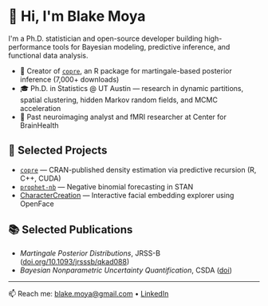 # 👋 Hi, I'm Blake Moya

I'm a Ph.D. statistician and open-source developer building high-performance tools for Bayesian modeling, predictive inference, and functional data analysis. 

- 🔬 Creator of [`copre`](https://cran.r-project.org/web/packages/copre), an R package for martingale-based posterior inference (7,000+ downloads)
- 🎓 Ph.D. in Statistics @ UT Austin — research in dynamic partitions, spatial clustering, hidden Markov random fields, and MCMC acceleration
- 🧠 Past neuroimaging analyst and fMRI researcher at Center for BrainHealth

## 📌 Selected Projects
- [`copre`](https://cran.r-project.org/web/packages/copre) — CRAN-published density estimation via predictive recursion (R, C++, CUDA)
- [`prophet-nb`](https://github.com/blakemoya/prophet/tree/nb) — Negative binomial forecasting in STAN
- [CharacterCreation](https://github.com/blakemoya/charactercreation) — Interactive facial embedding explorer using OpenFace

## 📚 Selected Publications
- *Martingale Posterior Distributions*, JRSS-B ([doi.org/10.1093/jrsssb/qkad088](https://doi.org/10.1093/jrsssb/qkad088))
- *Bayesian Nonparametric Uncertainty Quantification*, CSDA ([doi](http://doi.org/10.1016/j.csda.2023.107838))

---

📫 Reach me: [blake.moya@gmail.com](mailto:blake.moya@gmail.com) • [LinkedIn](https://linkedin.com/in/blake-moya)
